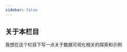 ```yaml
---
sidebar: false
---
```

## 关于本栏目
我想在这个栏目下写一点关于数据可视化相关的探索和示例
<ClientOnly>
<echarts-use></echarts-use>
</ClientOnly>